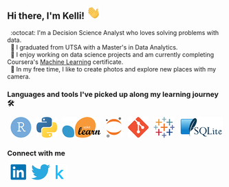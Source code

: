 ## Hi there, I'm Kelli! <img src="https://github.com/kellibelcher/kellibelcher/blob/main/images/wave.gif" width="32px">

&nbsp; :octocat: I'm a Decision Science Analyst who loves solving problems with data.  
&nbsp; 🚀 I graduated from UTSA with a Master's in Data Analytics.   
&nbsp; 🌱 I enjoy working on data science projects and am currently completing Coursera's [Machine Learning](https://github.com/kellibelcher/Coursera-Machine-Learning-Professional-Certificate) certificate.  
&nbsp; 🌈 In my free time, I like to create photos and explore new places with my camera.

### Languages and tools I've picked up along my learning journey 🛠️ 
&nbsp; [![R][5]][6] &nbsp; [![python][7]][8] &nbsp; [![scikit][9]][10] &nbsp; [![jupyter][11]][12] &nbsp; [![git][13]][14] &nbsp; [![Tableau][15]][16] &nbsp; [![SQL][17]][18]
<br>

### Connect with me
&nbsp; [![LinkedIn][1]][2] &nbsp; [![Twitter][19]][20] [![Kaggle][3]][4]
<!-- icons -->
[1]: https://github.com/kellibelcher/kellibelcher/blob/main/images/linkedin36.png (LinkedIn)
[2]: https://www.linkedin.com/in/kelli-belcher/ 
[3]: https://github.com/kellibelcher/kellibelcher/blob/main/images/kaggle36.png (Kaggle)
[4]: https://www.kaggle.com/kellibelcher
[19]: https://github.com/kellibelcher/kellibelcher/blob/main/images/twitter-36.png (Twitter)
[20]: https://twitter.com/kxbelle_
[5]: https://github.com/kellibelcher/kellibelcher/blob/main/images/rstudio48.png (R)
[6]: https://rpubs.com/kellibelcher
[7]: https://github.com/kellibelcher/kellibelcher/blob/main/images/python48.png (Python) 
[8]: https://www.python.org/
[9]: https://github.com/kellibelcher/kellibelcher/blob/main/images/sklearn48.png (sklearn)
[10]: https://scikit-learn.org/stable/
[11]: https://github.com/kellibelcher/kellibelcher/blob/main/images/jupyter48.png (JupyterLab)
[12]: https://jupyter.org/
[13]: https://github.com/kellibelcher/kellibelcher/blob/main/images/git48.png (Git)
[14]: https://git-scm.com/
[15]: https://github.com/kellibelcher/kellibelcher/blob/main/images/tableau48.png (Tableau)
[16]: https://www.tableau.com/
[17]: https://github.com/kellibelcher/kellibelcher/blob/main/images/sql48.png (SQL)
[18]: https://www.sqlite.org/index.html
